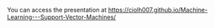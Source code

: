 You can access the presentation at https://ciolh007.github.io/Machine-Learning---Support-Vector-Machines/